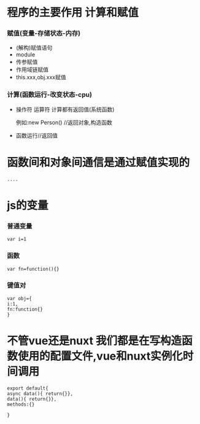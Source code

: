 




# 程序的主要作用 计算和赋值

### 赋值(变量-存储状态-内存)
*  (解构)赋值语句
*  module
*  传参赋值
* 作用域链赋值
* this.xxx,obj.xxx赋值



### 计算(函数运行-改变状态-cpu)

* 操作符 运算符 计算都有返回值(系统函数)

  例如:new Person() //返回对象,构造函数

* 函数运行//返回值


# 函数间和对象间通信是通过赋值实现的

```
....
```
# js的变量

### 普通变量

```
var i=1

```

### 函数

```
var fn=function(){}

```
### 键值对

```
var obj={
i:1,
fn:function{}
}

```






# 不管vue还是nuxt 我们都是在写构造函数使用的配置文件,vue和nuxt实例化时间调用

```
export default{
async data(){ return{}},
data(){ return{}},
methods:{}

}
```